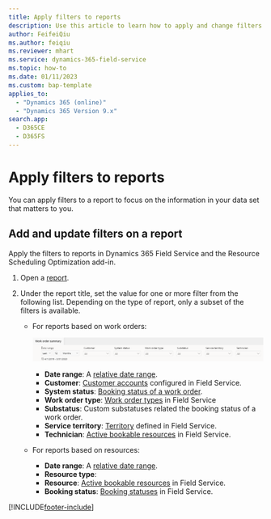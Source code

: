 ```yaml
---
title: Apply filters to reports
description: Use this article to learn how to apply and change filters on reports.
author: FeifeiQiu
ms.author: feiqiu
ms.reviewer: mhart
ms.service: dynamics-365-field-service
ms.topic: how-to 
ms.date: 01/11/2023
ms.custom: bap-template 
applies_to: 
  - "Dynamics 365 (online)"
  - "Dynamics 365 Version 9.x"
search.app: 
  - D365CE
  - D365FS
---
```


# Apply filters to reports

You can apply filters to a report to focus on the information in your data set that matters to you.

## Add and update filters on a report

Apply the filters to reports in Dynamics 365 Field Service and the Resource Scheduling Optimization add-in.

1. Open a [report](reports.md).

1. Under the report title, set the value for one or more filter from the following list. Depending on the type of report, only a subset of the filters is available.

   - For reports based on work orders:

        ![Screenshot showing the work order summary report filter options.](./media/report-filter-example.png)
        - **Date range**: A [relative date range](/power-bi/visuals/desktop-slicer-filter-date-range).
        - **Customer**: [Customer accounts](work-order-customer-account.md) configured in Field Service.
        - **System status**: [Booking status of a work order](work-order-status-booking-status.md).
        - **Work order type**: [Work order types](create-work-order-types.md) in Field Service
        - **Substatus**: Custom substatuses related the booking status of a work order.
        - **Service territory**: [Territory](set-up-territories.md) defined in Field Service.
        - **Technician**: [Active bookable resources](set-up-bookable-resources.md) in Field Service.

   - For reports based on resources:

        - **Date range**: A [relative date range](/power-bi/visuals/desktop-slicer-filter-date-range).
        - **Resource type**: <!--add-->
        - **Resource**: [Active bookable resources](set-up-bookable-resources.md) in Field Service.
        - **Booking status**: [Booking statuses](set-up-booking-statuses.md) in Field Service.

<!-- change screenshot to show a report with more filters added--> 

[!INCLUDE[footer-include](../includes/footer-banner.md)]
